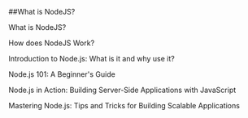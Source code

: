 ##What is NodeJS?

What is NodeJS?

How does NodeJS Work?

Introduction to Node.js: What is it and why use it?

Node.js 101: A Beginner's Guide

Node.js in Action: Building Server-Side Applications with JavaScript

Mastering Node.js: Tips and Tricks for Building Scalable Applications
